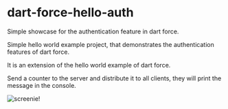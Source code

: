 dart-force-hello-auth
=======================

Simple showcase for the authentication feature in dart force.

Simple hello world example project, that demonstrates the authentication features of dart force.

It is an extension of the hello world example of dart force.

Send a counter to the server and distribute it to all clients, they will print the message in the console.

![screenie!](https://raw.github.com/jorishermans/dart-force-hello-auth/master/screenshots/example.png)